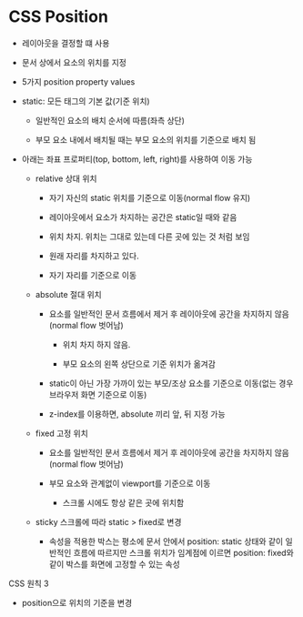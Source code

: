 # CSS Position

- 레이아웃을 결정할 떄 사용

- 문서 상에서 요소의 위치를 지정

- 5가지 position property values

- static: 모든 태그의 기본 값(기준 위치)

    - 일반적인 요소의 배치 순서에 따름(좌측 상단)

    - 부모 요소 내에서 배치될 때는 부모 요소의 위치를 기준으로 배치 됨

- 아래는 좌표 프로퍼티(top, bottom, left, right)를 사용하여 이동 가능

    - relative 상대 위치

        - 자기 자신의 static 위치를 기준으로 이동(normal flow 유지)

        - 레이아웃에서 요소가 차지하는 공간은 static일 때와 같음

        - 위치 차지. 위치는 그대로 있는데 다른 곳에 있는 것 처럼 보임

        - 원래 자리를 차지하고 있다.

        - 자기 자리를 기준으로 이동

    - absolute 절대 위치

        - 요소를 일반적인 문서 흐름에서 제거 후 레이아웃에 공간을 차지하지 않음(normal flow 벗어남)

            - 위치 차지 하지 않음.

            - 부모 요소의 왼쪽 상단으로 기준 위치가 옮겨감

        - static이 아닌 가장 가까이 있는 부모/조상 요소를 기준으로 이동(없는 경우 브라우저 화면 기준으로 이동)

        - z-index를 이용하면, absolute 끼리 앞, 뒤 지정 가능

    - fixed 고정 위치

        - 요소를 일반적인 문서 흐름에서 제거 후 레이아웃에 공간을 차지하지 않음(normal flow 벗어남)
        
        - 부모 요소와 관계없이 viewport를 기준으로 이동

            - 스크롤 시에도 항상 같은 곳에 위치함

    - sticky 스크롤에 따라 static > fixed로 변경

        - 속성을 적용한 박스는 평소에 문서 안에서 position: static 상태와 같이 일반적인 흐름에 따르지만 스크롤 위치가 임계점에 이르면 position: fixed와 같이 박스를 화면에 고정할 수 있는 속성 

CSS 원칙 3

- position으로 위치의 기준을 변경